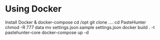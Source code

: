 # Using Docker
Install Docker & docker-compose
cd /opt
git clone ....
cd PasteHunter
chmod -R 777 data
mv settings.json.sample settings.json
docker build . -t pastehunter-core
docker-compose up -d
